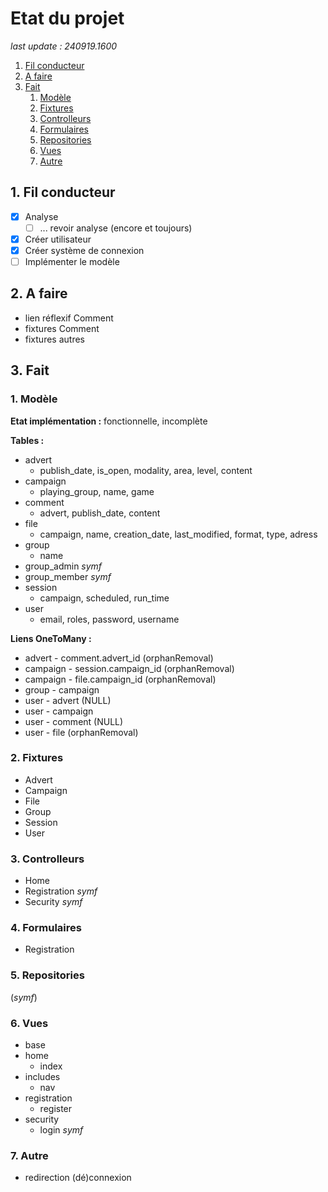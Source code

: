 # Etat du projet

*last update : 240919.1600*

1. [Fil conducteur](#1-fil-conducteur)
2. [A faire](#2-a-faire)
2. [Fait](#3-fait)
    1. [Modèle](#1-modèle)
    2. [Fixtures](#2-fixtures)
    2. [Controlleurs](#3-controlleurs)
    2. [Formulaires](#4-formulaires)
    2. [Repositories](#5-repositories)
    2. [Vues](#6-vues)
    2. [Autre](#7-autre)

## 1. Fil conducteur

- [X] Analyse
    - [ ] ... revoir analyse (encore et toujours)
- [X] Créer utilisateur
- [X] Créer système de connexion
- [ ] Implémenter le modèle

## 2. A faire

- lien réflexif Comment
- fixtures Comment
- fixtures autres

## 3. Fait

### 1. Modèle

**Etat implémentation :** fonctionnelle, incomplète

**Tables :**

- advert
    - publish_date, is_open, modality, area, level, content
- campaign
    - playing_group, name, game
- comment
    - advert, publish_date, content
- file
    - campaign, name, creation_date, last_modified, format, type, adress
- group
    - name
- group_admin *symf*
- group_member *symf*
- session
    - campaign, scheduled, run_time
- user
    - email, roles, password, username

**Liens OneToMany :**
- advert - comment.advert_id (orphanRemoval)
- campaign - session.campaign_id (orphanRemoval)
- campaign - file.campaign_id (orphanRemoval)
- group - campaign
- user - advert (NULL)
- user - campaign
- user - comment (NULL)
- user - file (orphanRemoval)

### 2. Fixtures

- Advert
- Campaign
- File
- Group
- Session
- User

### 3. Controlleurs

- Home
- Registration *symf*
- Security *symf*

### 4. Formulaires

- Registration

### 5. Repositories

(*symf*)

### 6. Vues

- base
- home
    - index
- includes
    - nav
- registration
    - register
- security
    - login *symf*

### 7. Autre

- redirection (dé)connexion
